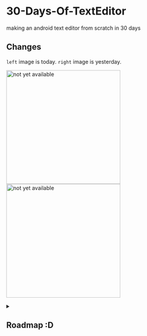 # 30-Days-Of-TextEditor
making an android text editor from scratch in 30 days

## Changes
`left` image is today. `right` image is yesterday.

<img src="docs/ss1.jpg" alt="not yet available" width="300"><img src="docs/ss2.jpg" alt="not yet available" width="300">

<details>
  <summary>

## Roadmap :D

  </summary>

  ### Week 1
  OCT 31-1: setting up<br>
  NOV 2-3: render string as text on canvas<br>
  NOV 4-5: tap positioning<br>
  NOV 6: polish<br>

  ### Week 2
  NOV 7-8: text wrapping<br>
  NOV 9-10: keyboard input<br>
  NOV 11-12: scrolling<br>
  NOV 13: polish<br>

  ### Week 3
  NOV 14-15: scrolling and flinging<br>
  NOV 16-17: pinch to zoom<br>
  NOV 18-19: horizontal scrolling<br>
  NOV 20: polish<br>

  ### Week 4 +2 days
  NOV 21-22: text selection with long-press<br>
  NOV 23-24: selection handles<br>
  NOV 25-26: cut, copy, paste<br>
  NOV 27-28: file editing<br>
  NOV 29: CELEBRATE🎉<br>
</details>
